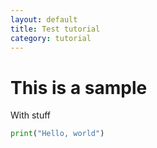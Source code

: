 ```yaml
---
layout: default
title: Test tutorial
category: tutorial
---
```


# This is a sample 

With stuff

```python
print("Hello, world")
```
